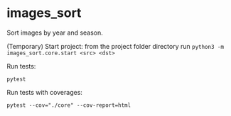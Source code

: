 # images_sort
Sort images by year and season.

(Temporary) Start project:
from the project folder directory run
`
    python3 -m images_sort.core.start <src> <dst>
`

Run tests:

`
    pytest
`

Run tests with coverages:

`
    pytest --cov="./core" --cov-report=html
`